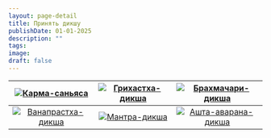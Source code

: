 ```yaml
---
layout: page-detail
title: Принять дикшу
publishDate: 01-01-2025
description: ""
tags: 
image: 
draft: false
---
```


|     [![Карма-саньяса](/upload/medialibrary/166/pbwi51fl1xdvok9fe9996lydevnd72it.jpg)](/prinyat-karma-sannyasu/)      | [![Грихастха-дикша](/upload/medialibrary/031/1wem649beqam1ziy6enk7qy0l8g48jnu.jpg)](/prinyat-grikhastkha-dikshu/) | [![Брахмачари-дикша](/upload/medialibrary/bd3/0bn921x4vq7z8908drttu3o1gmo0wy55.jpg)](/prinyat-brakhmachari-dikshu/) |
| :------------------------------------------------------------------------------------------------------------------: | :---------------------------------------------------------------------------------------------------------------: | :-----------------------------------------------------------------------------------------------------------------: |
| [![Ванапрастха-дикша](/upload/medialibrary/fe9/2di53fhe4ttl530z17r73ls98c013r1p.jpg)](/prinyat-vanaprastkha-dikshu/) |     [![Мантра-дикша](/upload/medialibrary/ddb/8kc7eamyqsfswnmg40bo9cvjhemosgpr.jpg)](/prinyat-mantra-dikshu/)     |   [![Ашта-аварана-дикша](/upload/medialibrary/d32/oonrmfaw0nxgyaqebq8m1stmlpegtd3j.jpg)](/ashta-avarana-diksha/)    |